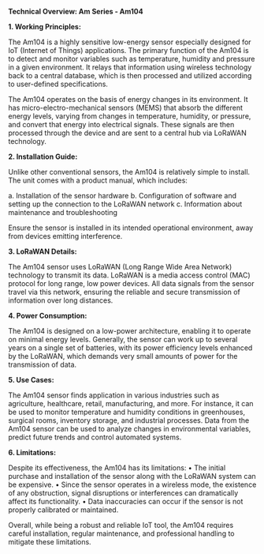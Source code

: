 **Technical Overview: Am Series - Am104**

**1. Working Principles:**

The Am104 is a highly sensitive low-energy sensor especially designed for IoT (Internet of Things) applications. The primary function of the Am104 is to detect and monitor variables such as temperature, humidity and pressure in a given environment. It relays that information using wireless technology back to a central database, which is then processed and utilized according to user-defined specifications.

The Am104 operates on the basis of energy changes in its environment. It has micro-electro-mechanical sensors (MEMS) that absorb the different energy levels, varying from changes in temperature, humidity, or pressure, and convert that energy into electrical signals. These signals are then processed through the device and are sent to a central hub via LoRaWAN technology.

**2. Installation Guide:**

Unlike other conventional sensors, the Am104 is relatively simple to install. The unit comes with a product manual, which includes:

a. Installation of the sensor hardware
b. Configuration of software and setting up the connection to the LoRaWAN network
c. Information about maintenance and troubleshooting

Ensure the sensor is installed in its intended operational environment, away from devices emitting interference.

**3. LoRaWAN Details:**

The Am104 sensor uses LoRaWAN (Long Range Wide Area Network) technology to transmit its data. LoRaWAN is a media access control (MAC) protocol for long range, low power devices. All data signals from the sensor travel via this network, ensuring the reliable and secure transmission of information over long distances.

**4. Power Consumption:**

The Am104 is designed on a low-power architecture, enabling it to operate on minimal energy levels. Generally, the sensor can work up to several years on a single set of batteries, with its power efficiency levels enhanced by the LoRaWAN, which demands very small amounts of power for the transmission of data.

**5. Use Cases:**

The Am104 sensor finds application in various industries such as agriculture, healthcare, retail, manufacturing, and more. For instance, it can be used to monitor temperature and humidity conditions in greenhouses, surgical rooms, inventory storage, and industrial processes. Data from the Am104 sensor can be used to analyze changes in environmental variables, predict future trends and control automated systems.

**6. Limitations:**

Despite its effectiveness, the Am104 has its limitations:
• The initial purchase and installation of the sensor along with the LoRaWAN system can be expensive.
• Since the sensor operates in a wireless mode, the existence of any obstruction, signal disruptions or interferences can dramatically affect its functionality.
• Data inaccuracies can occur if the sensor is not properly calibrated or maintained. 

Overall, while being a robust and reliable IoT tool, the Am104 requires careful installation, regular maintenance, and professional handling to mitigate these limitations.
